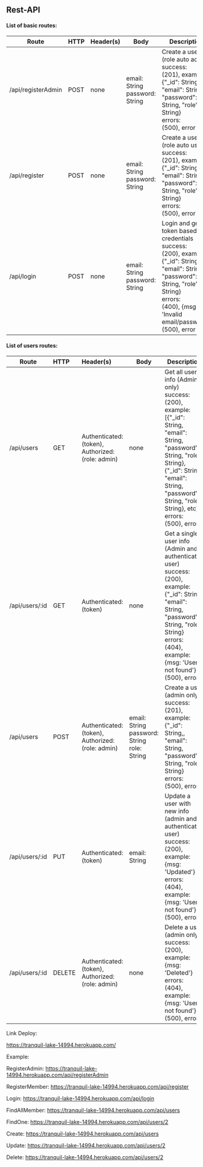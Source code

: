 ## Rest-API

#### List of basic routes:

| Route              | HTTP | Header(s) | Body                                | Description                                                  |
| ------------------ | ---- | --------- | ----------------------------------- | ------------------------------------------------------------ |
| /api/registerAdmin | POST | none      | email: String<br />password: String | Create a user (role auto admin)<br />success:<br />(201), example: {"_id": String, "email": String, "password": String, "role": String}<br />errors:<br />(500), error |
| /api/register      | POST | none      | email: String<br />password: String | Create a user (role auto user)<br />success:<br />(201), example: {"_id": String, "email": String, "password": String, "role": String}<br />errors:<br />(500), error |
| /api/login         | POST | none      | email: String<br />password: String | Login and get token based on credentials<br />success:<br />(200), example: {"_id": String, "email": String, "password": String, "role": String}<br />errors:<br />(400), {msg: 'Invalid email/password'}<br />(500), error |



#### List of users routes:

| Route          | HTTP   | Header(s)                                                    | Body                                                  | Description                                                  |
| -------------- | :----- | :----------------------------------------------------------- | ----------------------------------------------------- | ------------------------------------------------------------ |
| /api/users     | GET    | Authenticated:<br />(token),<br />Authorized:<br />(role: admin) | none                                                  | Get all users info (Admin only)<br />success:<br />(200), example: [{"_id": String, "email": String, "password": String, "role": String}, {"_id": String, "email": String, "password": String, "role": String}, etc]<br />errors:<br />(500), error |
| /api/users/:id | GET    | Authenticated:<br />(token)                                  | none                                                  | Get a single user info (Admin and authenticated user)<br />success:<br />(200), example: {"_id": String, "email": String, "password": String, "role": String}<br />errors:<br />(404), example: {msg: 'User not found'}<br />(500), error |
| /api/users     | POST   | Authenticated:<br />(token),<br />Authorized:<br />(role: admin) | email: String<br />password: String<br />role: String | Create a user (admin only)<br />success:<br />(201), example: {"_id": String,, "email": String, "password": String, "role": String}<br />errors:<br />(500), error |
| /api/users/:id | PUT    | Authenticated:<br />(token)                                  | email: String                                         | Update a user with new info (admin and authenticated user)<br />success:<br />(200), example: {msg: 'Updated'}<br />errors:<br />(404), example: {msg: 'User not found'}<br />(500), error |
| /api/users/:id | DELETE | Authenticated:<br />(token),<br />Authorized:<br />(role: admin) | none                                                  | Delete a user (admin only)<br />success:<br />(200), example: {msg: 'Deleted'}<br />errors:<br />(404), example: {msg: 'User not found'}<br />(500), error |



Link Deploy:

https://tranquil-lake-14994.herokuapp.com/



Example: 

RegisterAdmin: https://tranquil-lake-14994.herokuapp.com/api/registerAdmin

RegisterMember: https://tranquil-lake-14994.herokuapp.com/api/register

Login: https://tranquil-lake-14994.herokuapp.com/api/login

FindAllMember: https://tranquil-lake-14994.herokuapp.com/api/users

FindOne: https://tranquil-lake-14994.herokuapp.com/api/users/2

Create: https://tranquil-lake-14994.herokuapp.com/api/users

Update: https://tranquil-lake-14994.herokuapp.com/api/users/2

Delete: https://tranquil-lake-14994.herokuapp.com/api/users/2